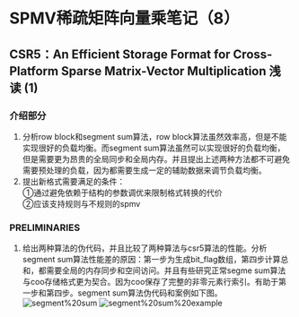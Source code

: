 # SPMV稀疏矩阵向量乘笔记（8）
## CSR5：An Efficient Storage Format for Cross-Platform Sparse Matrix-Vector Multiplication 浅读 (1)
### 介绍部分
1. 分析row block和segment sum算法，row block算法虽然效率高，但是不能实现很好的负载均衡。而segment sum算法虽然可以实现很好的负载均衡，但是需要更为昂贵的全局同步和全局内存。并且提出上述两种方法都不可避免需要预处理的负载，因为都需要生成一定的辅助数据来调节负载均衡。  
2. 提出新格式需要满足的条件：  
①通过避免依赖于结构的参数调优来限制格式转换的代价  
②应该支持规则与不规则的spmv  
### PRELIMINARIES
1. 给出两种算法的伪代码，并且比较了两种算法与csr5算法的性能。分析segment sum算法性能差的原因：第一步为生成bit_flag数组，第四步计算总和，都需要全局的内存同步和空间访问。并且有些研究正常segme sum算法与coo存储格式更为契合。因为coo保存了完整的非零元素行索引。有助于第一步和第四步。segment sum算法伪代码和案例如下图。  
![segment%20sum](/mymd/学习日记-spmv（8）/segment%20sum.png)
![segment%20sum%20example](/mymd/学习日记-spmv（8）/segment%20sum%20example.png)